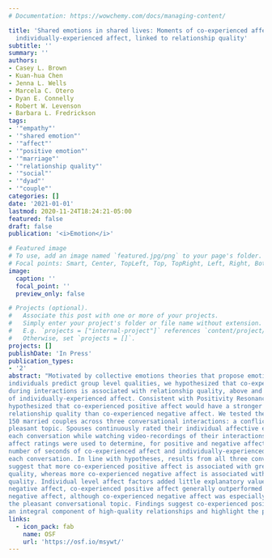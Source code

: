 ```yaml
---
# Documentation: https://wowchemy.com/docs/managing-content/

title: 'Shared emotions in shared lives: Moments of co-experienced affect, more than
  individually-experienced affect, linked to relationship quality'
subtitle: ''
summary: ''
authors:
- Casey L. Brown
- Kuan-hua Chen
- Jenna L. Wells
- Marcela C. Otero
- Dyan E. Connelly
- Robert W. Levenson
- Barbara L. Fredrickson
tags:
- '"empathy"'
- '"shared emotion"'
- '"affect"'
- '"positive emotion"'
- '"marriage"'
- '"relationship quality"'
- '"social"'
- '"dyad"'
- '"couple"'
categories: []
date: '2021-01-01'
lastmod: 2020-11-24T18:24:21-05:00
featured: false
draft: false
publication: '<i>Emotion</i>'

# Featured image
# To use, add an image named `featured.jpg/png` to your page's folder.
# Focal points: Smart, Center, TopLeft, Top, TopRight, Left, Right, BottomLeft, Bottom, BottomRight.
image:
  caption: ''
  focal_point: ''
  preview_only: false

# Projects (optional).
#   Associate this post with one or more of your projects.
#   Simply enter your project's folder or file name without extension.
#   E.g. `projects = ["internal-project"]` references `content/project/deep-learning/index.md`.
#   Otherwise, set `projects = []`.
projects: []
publishDate: 'In Press'
publication_types:
- '2'
abstract: "Motivated by collective emotions theories that propose emotions shared between
individuals predict group level qualities, we hypothesized that co-experienced affect
during interactions is associated with relationship quality, above and beyond the effects
of individually-experienced affect. Consistent with Positivity Resonance Theory, we also
hypothesized that co-experienced positive affect would have a stronger association with
relationship quality than co-experienced negative affect. We tested these hypotheses in
150 married couples across three conversational interactions: a conflict, neutral, and
pleasant topic. Spouses continuously rated their individual affective experience during
each conversation while watching video-recordings of their interactions. These individual
affect ratings were used to determine, for positive and negative affect separately, the
number of seconds of co-experienced affect and individually-experienced affect during
each conversation. In line with hypotheses, results from all three conversational topics
suggest that more co-experienced positive affect is associated with greater marital
quality, whereas more co-experienced negative affect is associated with worse marital
quality. Individual level affect factors added little explanatory value beyond coexperienced affect. Comparing co-experienced positive affect and co-experienced
negative affect, co-experienced positive affect generally outperformed co-experienced
negative affect, although co-experienced negative affect was especially diagnostic during
the pleasant conversational topic. Findings suggest co-experienced positive affect may be
an integral component of high-quality relationships and highlight the power of coexperienced affect for individual perceptions of relationship quality.."
links:
  - icon_pack: fab
    name: OSF
    url: 'https://osf.io/msywt/'
---
```

